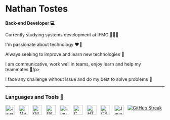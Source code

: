# Nathan Tostes

**Back-end Developer 💻**

<p>Currently studying systems development at IFMG 👨🏾‍🎓</p>
<p>I'm passionate about technology ❤️‍🔥</p>
<p>Always seeking to improve and learn new technologies 🚀</p>
<p>I am communicative, work well in teams, enjoy learn and help my teammates 🌱/p>
<p>I face any challenge without issue and do my best to solve problems 🎯</p>

---
### Languages and Tools 💼 
<img alt="Java" align="left" width="30px" style="padding-right:10px;" src="https://cdn.jsdelivr.net/gh/devicons/devicon@latest/icons/java/java-original.svg"/>
<img alt="MySQL" align="left" width="30px" style="padding-right:10px;" src="https://cdn.jsdelivr.net/gh/devicons/devicon@latest/icons/mysql/mysql-original-wordmark.svg"/>
<img alt="Git" align="left" width="30px" style="padding-right:10px;" src="https://cdn.jsdelivr.net/gh/devicons/devicon@latest/icons/git/git-original.svg"/>
<img alt="GitHub" align="left" width="30px" style="padding-right:10px;" src="https://cdn.jsdelivr.net/gh/devicons/devicon@latest/icons/github/github-original.svg"/>
<img alt="Linux" align="left" width="30px" style="padding-right:10px;" src="https://cdn.jsdelivr.net/gh/devicons/devicon@latest/icons/linux/linux-original.svg"/>
<img alt="C" align="left" width="30px" style="padding-right:10px;" src="https://cdn.jsdelivr.net/gh/devicons/devicon@latest/icons/c/c-original.svg"/>
<img alt="HTML" align="left" width="30px" style="padding-right:10px;" src="https://cdn.jsdelivr.net/gh/devicons/devicon@latest/icons/html5/html5-original.svg"/>
<img alt="CSS" align="left" width="30px" style="padding-right:10px;" src="https://cdn.jsdelivr.net/gh/devicons/devicon@latest/icons/css3/css3-original.svg"/>
<img alt="JavaScript" align="left" width="30px" style="padding-right:10px;" src="https://cdn.jsdelivr.net/gh/devicons/devicon@latest/icons/javascript/javascript-original.svg"/>
          

[![GitHub Streak](https://streak-stats.demolab.com/?user=NathanTostes&theme=dark)](https://git.io/streak-stats)
